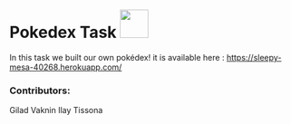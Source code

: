 <h1>Pokedex Task <img src="https://veekun.com/dex/media/pokemon/global-link/7.png" height="50px"/></h1>

In this task we built our own pokédex!
it is available here : https://sleepy-mesa-40268.herokuapp.com/

### Contributors:

Gilad Vaknin
Ilay Tissona
